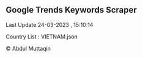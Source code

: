 

## Google Trends Keywords Scraper 
 
Last Update 24-03-2023 , 15:10:14

Country List :
VIETNAM.json



© Abdul Muttaqin 
